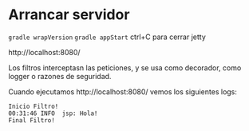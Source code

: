 
# Arrancar servidor 
``gradle wrapVersion``
``gradle appStart``
ctrl+C para cerrar jetty

http://localhost:8080/

Los filtros interceptasn las peticiones, 
y se usa como decorador, como logger o razones de seguridad.

Cuando ejecutamos http://localhost:8080/
vemos los siguientes logs:
```
Inicio Filtro!
00:31:46 INFO  jsp: Hola!
Final Filtro!
```